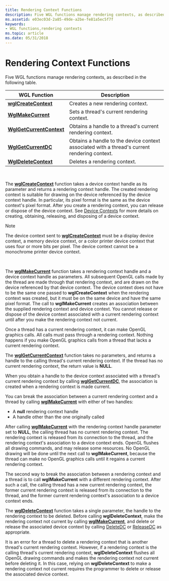 ```yaml
---
title: Rendering Context Functions
description: Five WGL functions manage rendering contexts, as described in the following table.
ms.assetid: e03ec03d-2a85-49de-a2be-fe81a5ec5f7f
keywords:
- WGL functions,rendering contexts
ms.topic: article
ms.date: 05/31/2018
---
```


# Rendering Context Functions

Five WGL functions manage rendering contexts, as described in the following table.



| WGL Function                                         | Description                                                                                  |
|------------------------------------------------------|----------------------------------------------------------------------------------------------|
| [**wglCreateContext**](/windows/desktop/api/wingdi/nf-wingdi-wglcreatecontext)         | Creates a new rendering context.                                                             |
| [**WglMakeCurrent**](/windows/desktop/api/wingdi/nf-wingdi-wglmakecurrent)             | Sets a thread's current rendering context.                                                   |
| [**WglGetCurrentContext**](/windows/desktop/api/wingdi/nf-wingdi-wglgetcurrentcontext) | Obtains a handle to a thread's current rendering context.                                    |
| [**WglGetCurrentDC**](/windows/desktop/api/wingdi/nf-wingdi-wglgetcurrentdc)           | Obtains a handle to the device context associated with a thread's current rendering context. |
| [**WglDeleteContext**](/windows/desktop/api/wingdi/nf-wingdi-wgldeletecontext)         | Deletes a rendering context.                                                                 |



 

The [**wglCreateContext**](/windows/desktop/api/wingdi/nf-wingdi-wglcreatecontext) function takes a device context handle as its parameter and returns a rendering context handle. The created rendering context is suitable for drawing on the device referenced by the device context handle. In particular, its pixel format is the same as the device context's pixel format. After you create a rendering context, you can release or dispose of the device context. See [Device Contexts](/windows/desktop/gdi/device-contexts) for more details on creating, obtaining, releasing, and disposing of a device context.

> [!Note]  
> The device context sent to [**wglCreateContext**](/windows/desktop/api/wingdi/nf-wingdi-wglcreatecontext) must be a display device context, a memory device context, or a color printer device context that uses four or more bits per pixel. The device context cannot be a monochrome printer device context.

 

The [**wglMakeCurrent**](/windows/desktop/api/wingdi/nf-wingdi-wglmakecurrent) function takes a rendering context handle and a device context handle as parameters. All subsequent OpenGL calls made by the thread are made through that rendering context, and are drawn on the device referenced by that device context. The device context does not have to be the same one passed to **wglCreateContext** when the rendering context was created, but it must be on the same device and have the same pixel format. The call to **wglMakeCurrent** creates an association between the supplied rendering context and device context. You cannot release or dispose of the device context associated with a current rendering context until after you make the rendering context not current.

Once a thread has a current rendering context, it can make OpenGL graphics calls. All calls must pass through a rendering context. Nothing happens if you make OpenGL graphics calls from a thread that lacks a current rendering context.

The [**wglGetCurrentContext**](/windows/desktop/api/wingdi/nf-wingdi-wglgetcurrentcontext) function takes no parameters, and returns a handle to the calling thread's current rendering context. If the thread has no current rendering context, the return value is **NULL**.

When you obtain a handle to the device context associated with a thread's current rendering context by calling [**wglGetCurrentDC**](/windows/desktop/api/wingdi/nf-wingdi-wglgetcurrentdc), the association is created when a rendering context is made current.

You can break the association between a current rendering context and a thread by calling [**wglMakeCurrent**](/windows/desktop/api/wingdi/nf-wingdi-wglmakecurrent) with either of two handles:

-   A **null** rendering context handle
-   A handle other than the one originally called

After calling [**wglMakeCurrent**](/windows/desktop/api/wingdi/nf-wingdi-wglmakecurrent) with the rendering context handle parameter set to **NULL**, the calling thread has no current rendering context. The rendering context is released from its connection to the thread, and the rendering context's association to a device context ends. OpenGL flushes all drawing commands, and may release some resources. No OpenGL drawing will be done until the next call to **wglMakeCurrent**, because the thread can make no OpenGL graphics calls until it regains a current rendering context.

The second way to break the association between a rendering context and a thread is to call **wglMakeCurrent** with a different rendering context. After such a call, the calling thread has a new current rendering context, the former current rendering context is released from its connection to the thread, and the former current rendering context's association to a device context ends.

The [**wglDeleteContext**](/windows/desktop/api/wingdi/nf-wingdi-wgldeletecontext) function takes a single parameter, the handle to the rendering context to be deleted. Before calling **wglDeleteContext**, make the rendering context not current by calling [**wglMakeCurrent**](/windows/desktop/api/wingdi/nf-wingdi-wglmakecurrent), and delete or release the associated device context by calling [DeleteDC](/windows/desktop/api/wingdi/nf-wingdi-deletedc) or [ReleaseDC](/windows/desktop/api/winuser/nf-winuser-releasedc) as appropriate.

It is an error for a thread to delete a rendering context that is another thread's current rendering context. However, if a rendering context is the calling thread's current rendering context, **wglDeleteContext** flushes all OpenGL drawing commands and makes the rendering context not current before deleting it. In this case, relying on **wglDeleteContext** to make a rendering context not current requires the programmer to delete or release the associated device context.

 

 